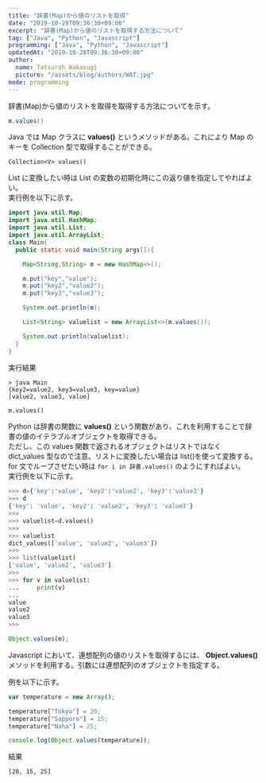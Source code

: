 ```yaml
---
title: "辞書(Map)から値のリストを取得"
date: "2019-10-28T09:36:30+09:00"
excerpt: "辞書(Map)から値のリストを取得する方法について"
tag: ["Java", "Python", "Javascript"]
programming: ["Java", "Python", "Javascript"]
updatedAt: "2019-10-28T09:36:30+09:00"
author:
  name: Tatsuroh Wakasugi
  picture: "/assets/blog/authors/WAT.jpg"
mode: programming
---
```


辞書(Map)から値のリストを取得を取得する方法についてを示す。

<div class="note_content_by_programming_language" id="note_content_Java">

```java
m.values()
```

Java では Map クラスに **values()** というメソッドがある。これにより Map のキーを Collection 型で取得することができる。

`Collection<V> values()`

List に変換したい時は List の変数の初期化時にこの返り値を指定してやればよい。  
実行例を以下に示す。

```java
import java.util.Map;
import java.util.HashMap;
import java.util.List;
import java.util.ArrayList;
class Main{
  public static void main(String args[]){

    Map<String,String> m = new HashMap<>();

    m.put("key","value");
    m.put("key2","value2");
    m.put("key3","value3");

    System.out.println(m);

    List<String> valuelist = new ArrayList<>(m.values());

    System.out.println(valuelist);
  }
}
```

実行結果

```
> java Main
{key2=value2, key3=value3, key=value}
[value2, value3, value]
```

</div>
<div class="note_content_by_programming_language" id="note_content_Python">

```python
m.values()
```

Python は辞書の関数に **values()** という関数があり、これを利用することで辞書の値のイテラブルオブジェクトを取得できる。  
ただし、この values 関数で返されるオブジェクトはリストではなく dict_values 型なので注意。リストに変換したい場合は list()を使って変換する。  
for 文でループさせたい時は `for i in 辞書.values()` のようにすればよい。  
実行例を以下に示す。

```python
>>> d={'key':'value', 'key2':'value2', 'key3':'value3'}
>>> d
{'key': 'value', 'key2': 'value2', 'key3': 'value3'}
>>>
>>> valuelist=d.values()
>>>
>>> valuelist
dict_values(['value', 'value2', 'value3'])
>>>
>>> list(valuelist)
['value', 'value2', 'value3']
>>>
>>> for v in valuelist:
...     print(v)
...
value
value2
value3
>>>
```

</div>
<div class="note_content_by_programming_language" id="note_content_Javascript">

```javascript
Object.values(m);
```

Javascript において、連想配列の値のリストを取得するには、 **Object.values()** メソッドを利用する。引数には連想配列のオブジェクトを指定する。

例を以下に示す。

```javascript
var temperature = new Array();

temperature["Tokyo"] = 20;
temperature["Sapporo"] = 15;
temperature["Naha"] = 25;

console.log(Object.values(temperature));
```

結果

```
[20, 15, 25]
```

</div>
